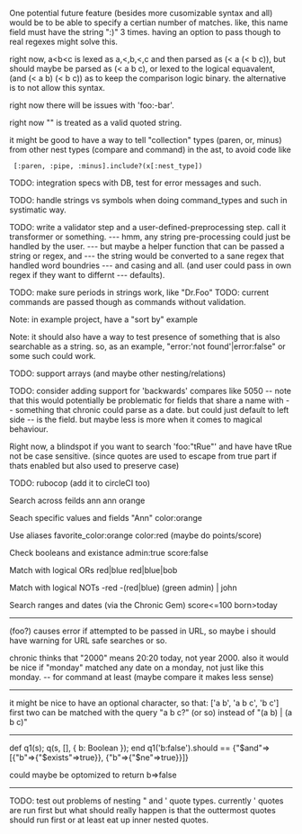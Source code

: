 
One potential future feature (besides more cusomizable syntax and all)
would be to be able to specify a certian number of matches. like,
this name field must have the string ":)" 3 times. having
an option  to pass though to real regexes might solve this.


right now, a<b<c is lexed as a,<,b,<,c and then parsed as
(< a (< b c)), but should maybe be parsed as (< a b c),
or lexed to the logical equavalent, (and (< a b) (< b c))
as to keep the comparison logic binary.
the alternative is to not allow this syntax.

right now there will be issues with 'foo:-bar'.

right now "" is treated as a valid quoted string.

it might be good to have a way to tell "collection" types (paren, or, minus)
from other nest types (compare and command) in the ast, to avoid code like

     [:paren, :pipe, :minus].include?(x[:nest_type])

TODO: integration specs with DB, test for error messages and such.

TODO: handle strings vs symbols when doing command_types and such in systimatic way.

TODO: write a validator step and a user-defined-preprocessing step. call it transformer or something.
--- hmm, any string pre-processing could just be handled by the user.
--- but maybe a helper function that can be passed a string or regex, and
--- the string would be converted to a sane regex that handled word boundries
--- and casing and all. (and user could pass in own regex if they want to differnt
--- defaults).


TODO: make sure periods in strings work, like "Dr.Foo"
TODO: current commands are passed though as commands without validation.

Note: in example project, have a "sort by" example

Note: it should also have a way to test presence of something that
is also searchable as a string. so, as an example, "error:'not found'|error:false"
or some such could work.


TODO: support arrays (and maybe other nesting/relations)


TODO: consider adding support for 'backwards' compares like 50<grade instead of grade>50
 -- note that this would potentially be problematic for fields that share a name with
 -- something that chronic could parse as a date. but could  just default to left side
 -- is the field. but maybe less is more when it comes to magical behaviour.


Right now, a blindspot if you want to search 'foo:"tRue"' and have have tRue not
be case sensitive. (since quotes are used to escape from true part if thats enabled
but also used to preserve case)


TODO: rubocop (add it to circleCI too)


Search across feilds
ann
ann orange

Seach specific values and fields
"Ann"
color:orange

Use aliases
favorite_color:orange
color:red
(maybe do points/score)

Check booleans and existance
admin:true
score:false

Match with logical ORs
red|blue
red|blue|bob

Match with logical NOTs
-red
-(red|blue)
(green admin) | john

Search ranges and dates (via the Chronic Gem)
score<=100
born>today

----------
(foo?) causes error if attempted to be passed in URL, so maybe i should have warning
for URL safe searches or so.

chronic thinks that "2000" means 20:20 today, not year 2000.
also it would be nice if "monday" matched any date on a monday, not just like this monday.
 -- for command at least (maybe compare it makes less sense)

----------------------------

it might be nice to have an optional character, so that:
['a b', 'a b c', 'b c']
first two can be matched with the query "a b c?" (or so) instead of "(a b) | (a b c)"

-------------------------------

def q1(s); q(s, [], { b: Boolean }); end
  q1('b:false').should == {"$and"=>[{"b"=>{"$exists"=>true}}, {"b"=>{"$ne"=>true}}]}

could maybe be optomized to return b=>false

-------------------------------

TODO: test out problems of nesting " and ' quote types. currently
' quotes are run first but what should really happen is that the outtermost
quotes should run first or at least eat up inner nested quotes.
